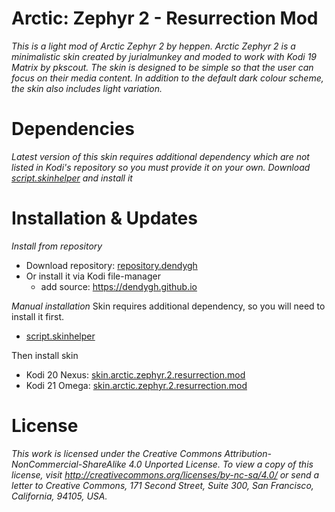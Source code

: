 # Arctic: Zephyr 2 - Resurrection Mod
*This is a light mod of Arctic Zephyr 2 by heppen. Arctic Zephyr 2 is a minimalistic skin created by jurialmunkey and moded to work with Kodi 19 Matrix by pkscout. The skin is designed to be simple so that the user can focus on their media content. In addition to the default dark colour scheme, the skin also includes light variation.*

# Dependencies

*Latest version of this skin requires additional dependency which are not listed in Kodi's repository so you must provide it on your own.*
*Download [script.skinhelper](https://github.com/DenDyGH/script.skinhelper/releases/download/v0.0.4/script.skinhelper-0.0.4.zip) and install it*

# Installation & Updates

*Install from repository*
- Download repository: [repository.dendygh](https://dendygh.github.io/repository.dendygh-1.1.zip)
- Or install it via Kodi file-manager
	- add source: https://dendygh.github.io

*Manual installation*
Skin requires additional dependency, so you will need to install it first.
- [script.skinhelper](https://github.com/DenDyGH/script.skinhelper/releases/download/v0.0.4/script.skinhelper-0.0.4.zip)

Then install skin
- Kodi 20 Nexus: [skin.arctic.zephyr.2.resurrection.mod](https://github.com/DenDyGH/skin.arctic.zephyr.2.resurrection.mod/releases/latest/download/skin.arctic.zephyr.2.resurrection.mod-Nexus.zip)
- Kodi 21 Omega: [skin.arctic.zephyr.2.resurrection.mod](https://github.com/DenDyGH/skin.arctic.zephyr.2.resurrection.mod/releases/latest/download/skin.arctic.zephyr.2.resurrection.mod-Omega.zip)

# License

*This work is licensed under the Creative Commons Attribution-NonCommercial-ShareAlike 4.0 Unported License.
To view a copy of this license, visit http://creativecommons.org/licenses/by-nc-sa/4.0/
or send a letter to Creative Commons, 171 Second Street, Suite 300, San Francisco, California, 94105, USA.*